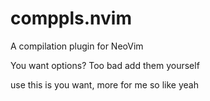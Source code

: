 # comppls.nvim
A compilation plugin for NeoVim

You want options? Too bad add them yourself

use this is you want, more for me so like yeah
